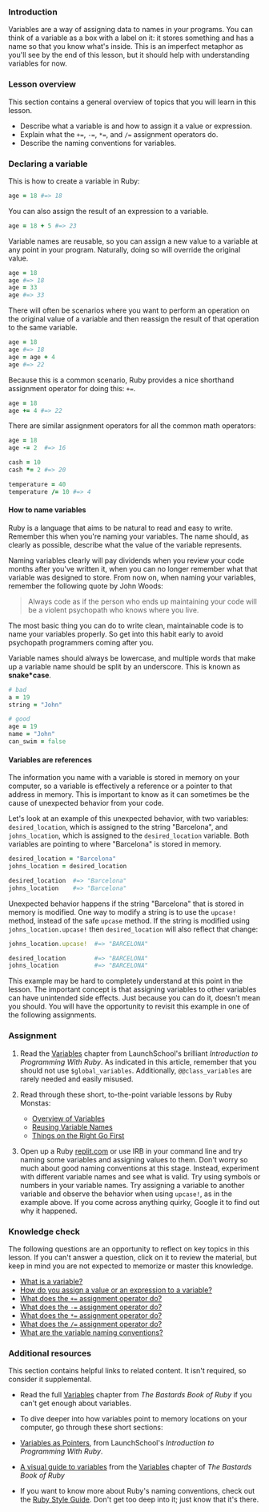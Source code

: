### Introduction

Variables are a way of assigning data to names in your programs. You can think of a variable as a box with a label on it: it stores something and has a name so that you know what's inside. This is an imperfect metaphor as you'll see by the end of this lesson, but it should help with understanding variables for now.

### Lesson overview

This section contains a general overview of topics that you will learn in this lesson.

- Describe what a variable is and how to assign it a value or expression.
- Explain what the `+=`, `-=`, `*=`, and `/=` assignment operators do.
- Describe the naming conventions for variables.

### Declaring a variable

This is how to create a variable in Ruby:

```ruby
age = 18 #=> 18
```

You can also assign the result of an expression to a variable.

```ruby
age = 18 + 5 #=> 23
```

Variable names are reusable, so you can assign a new value to a variable at any point in your program. Naturally, doing so will override the original value.

```ruby
age = 18
age #=> 18
age = 33
age #=> 33
```

There will often be scenarios where you want to perform an operation on the original value of a variable and then reassign the result of that operation to the same variable.

```ruby
age = 18
age #=> 18
age = age + 4
age #=> 22
```

Because this is a common scenario, <span id="add-assignment-operator">Ruby provides a nice shorthand assignment operator for doing this: `+=`</span>.

```ruby
age = 18
age += 4 #=> 22
```

<span id="non-add-assignment-operators">There are similar assignment operators for all the common math operators</span>:

```ruby
age = 18
age -= 2  #=> 16

cash = 10
cash *= 2 #=> 20

temperature = 40
temperature /= 10 #=> 4
```

#### How to name variables

Ruby is a language that aims to be natural to read and easy to write. Remember this when you're naming your variables. The name should, as clearly as possible, describe what the value of the variable represents.

Naming variables clearly will pay dividends when you review your code months after you've written it, when you can no longer remember what that variable was designed to store. From now on, when naming your variables, remember the following quote by John Woods:

> Always code as if the person who ends up maintaining your code will be a violent psychopath who knows where you live.

The most basic thing you can do to write clean, maintainable code is to name your variables properly. So get into this habit early to avoid psychopath programmers coming after you.

Variable names should always be lowercase, and multiple words that make up a variable name should be split by an underscore. This is known as **snake*case**.

```ruby
# bad
a = 19
string = "John"

# good
age = 19
name = "John"
can_swim = false
```

#### Variables are references

The information you name with a variable is stored in memory on your computer, so a variable is effectively a reference or a pointer to that address in memory. This is important to know as it can sometimes be the cause of unexpected behavior from your code.

Let's look at an example of this unexpected behavior, with two variables: `desired_location`, which is assigned to the string "Barcelona", and `johns_location`, which is assigned to the `desired_location` variable. Both variables are pointing to where "Barcelona" is stored in memory.

```ruby
desired_location = "Barcelona"
johns_location = desired_location

desired_location  #=> "Barcelona"
johns_location    #=> "Barcelona"
```

Unexpected behavior happens if the string "Barcelona" that is stored in memory is modified. One way to modify a string is to use the `upcase!` method, instead of the safe `upcase` method. If the string is modified using `johns_location.upcase!` then `desired_location` will also reflect that change:

```ruby
johns_location.upcase!  #=> "BARCELONA"

desired_location        #=> "BARCELONA"
johns_location          #=> "BARCELONA"
```

This example may be hard to completely understand at this point in the lesson. The important concept is that assigning variables to other variables can have unintended side effects. Just because you can do it, doesn't mean you should. You will have the opportunity to revisit this example in one of the following assignments.

### Assignment

<div class="lesson-content__panel" markdown="1">

1. Read the [Variables](https://launchschool.com/books/ruby/read/variables) chapter from LaunchSchool's brilliant *Introduction to Programming With Ruby*. As indicated in this article, remember that you should not use `$global_variables`. Additionally, `@@class_variables` are rarely needed and easily misused.
1. Read through these short, to-the-point variable lessons by Ruby Monstas:

      - [Overview of Variables](http://ruby-for-beginners.rubymonstas.org/variables.html)
      - [Reusing Variable Names](http://ruby-for-beginners.rubymonstas.org/variables/reusing_names.html)
      - [Things on the Right Go First](http://ruby-for-beginners.rubymonstas.org/variables/right_goes_first.html)

1. Open up a Ruby [replit.com](https://replit.com/languages/ruby) or use IRB in your command line and try naming some variables and assigning values to them. Don't worry so much about good naming conventions at this stage. Instead, experiment with different variable names and see what is valid. Try using symbols or numbers in your variable names. Try assigning a variable to another variable and observe the behavior when using `upcase!`, as in the example above. If you come across anything quirky, Google it to find out why it happened.

</div>

### Knowledge check

The following questions are an opportunity to reflect on key topics in this lesson. If you can't answer a question, click on it to review the material, but keep in mind you are not expected to memorize or master this knowledge.

- <a class="knowledge-check-link" href="#introduction">What is a variable?</a>
- <a class="knowledge-check-link" href="#declaring-a-variable">How do you assign a value or an expression to a variable?</a>
- <a class="knowledge-check-link" href="#add-assignment-operator">What does the `+=` assignment operator do?</a>
- <a class="knowledge-check-link" href="#non-add-assignment-operators">What does the `-=` assignment operator do?</a>
- <a class="knowledge-check-link" href="#non-add-assignment-operators">What does the `*=` assignment operator do?</a>
- <a class="knowledge-check-link" href="#non-add-assignment-operators">What does the `/=` assignment operator do?</a>
- <a class="knowledge-check-link" href="#how-to-name-variables">What are the variable naming conventions?</a>

### Additional resources

This section contains helpful links to related content. It isn't required, so consider it supplemental.

- Read the full [Variables](http://ruby.bastardsbook.com/chapters/variables) chapter from *The Bastards Book of Ruby* if you can't get enough about variables.
- To dive deeper into how variables point to memory locations on your computer, go through these short sections:

- [Variables as Pointers](https://launchschool.com/books/ruby/read/more_stuff#variables_as_pointers), from LaunchSchool's *Introduction to Programming With Ruby*.
- [A visual guide to variables](http://ruby.bastardsbook.com/chapters/variables/#visual-guide) from the [Variables](http://ruby.bastardsbook.com/chapters/variables) chapter of *The Bastards Book of Ruby*

- If you want to know more about Ruby's naming conventions, check out the [Ruby Style Guide](https://github.com/rubocop-hq/ruby-style-guide). Don't get too deep into it; just know that it's there.

